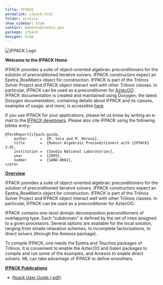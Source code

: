 ```yaml
---
title: IFPACK
permalink: ifpack.html
folder: archive
show_sidebar: true
contact: maherou@sandia.gov
package: ifpack
doxygen: true
---
```


![IFPACK Logo](images/ifpack.png)    

**Welcome to the IFPACK Home**

IFPACK provides a suite of object-oriented algebraic preconditioners for the solution of preconditioned iterative solvers. IFPACK constructors expect an Epetra_RowMatrix object for construction. IFPACK is part of the Trilinos Solver Project and IFPACK object interact well with other Trilinos classes. In particular, IFPACK can be used as a preconditioner for [AztecOO](aztecoo.html).  
IFPACK documentation is created and maintained using Doxygen; the latest Doxygen documentation, containing details about IFPACK and its classes, examples of usage, and more, is accessible [here](docs/dev//ifpack/index.html).

If you use IFPACK for your applications, please let us know by writing an e-mail to the [IFPACK developers](http://trilinos.org/oldsite/packages/ifpack/team.html). Please also cite IFPACK using the following bibtex entry:

    @TechReport{ifpack-guide,
        author      =  {M. Sala and M. Heroux},
        title       =  {Robust Algebraic Preconditioners with {IFPACK} 3.0},
        institution =  {Sandia National Laboratories},
        year        =  {2005},
        number      =  {SAND-0662},
    </pre>

<span style="text-decoration: underline;">**Overview**</span>

IFPACK provides a suite of object-oriented algebraic preconditioners for the solution of preconditioned iterative solvers. IFPACK constructors expect an Epetra_RowMatrix object for construction. IFPACK is part of the Trilinos Solver Project and IFPACK object interact well with other Trilinos classes. In particular, IFPACK can be used as a preconditioner for AztecOO.

IFPACK contains one-level domain decomposition preconditioners of overlapping type. Each “subdomain” is defined by the set of rows assigned to a given processors. Several options are available for the local solution, ranging from simple relaxation schemes, to incomplete factorizations, to direct solvers (through the Amesos package).

To compile IFPACK, one needs the Epetra and Teuchos packages of Trilinos. It is convenient to enable the AztecOO and Galeri packages to compile and run some of the examples, and Amesos to enable direct solvers. ML can take advantage of IFPACK to define smoothers.

<span style="text-decoration: underline;">**IFPACK Publications**</span>

*   [Ifpack User Guide (.pdf)](pdfs/IfpackUserGuide.pdf)

